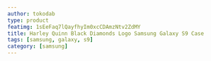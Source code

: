 ```yaml
---
author: tokodab
type: product
featimg: 1sEeFaq7lQayfhyIm0xcCDAmzNtv2ZdMY
title: Harley Quinn Black Diamonds Logo Samsung Galaxy S9 Case
tags: [samsung, galaxy, s9]
category: [samsung]
---
```

